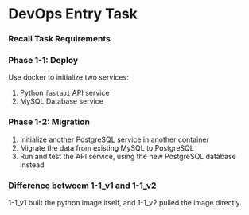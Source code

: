 # DevOps Entry Task

### Recall Task Requirements

### Phase 1-1: Deploy
Use docker to initialize two services:
1. Python `fastapi` API service
2. MySQL Database service

### Phase 1-2: Migration
1. Initialize another PostgreSQL service in another container
2. Migrate the data from existing MySQL to PostgreSQL
3. Run and test the API service, using the new PostgreSQL database instead

### Difference betweem 1-1_v1 and 1-1_v2
1-1_v1 built the python image itself, and 1-1_v2 pulled the image directly.
